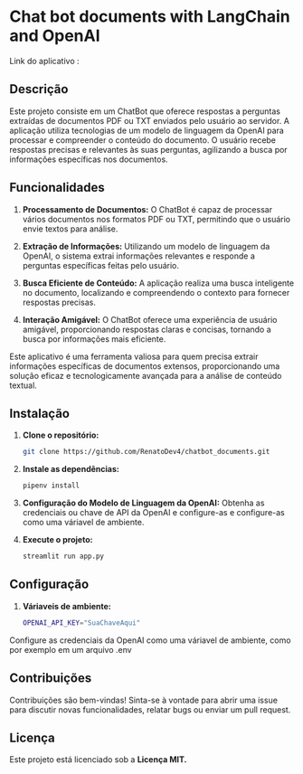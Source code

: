 # Chat bot documents with LangChain and OpenAI

Link do aplicativo :

## Descrição

Este projeto consiste em um ChatBot que oferece respostas a perguntas extraídas de documentos PDF ou TXT enviados pelo usuário ao servidor. A aplicação utiliza tecnologias de um modelo de linguagem da OpenAI para processar e compreender o conteúdo do documento. O usuário recebe respostas precisas e relevantes às suas perguntas, agilizando a busca por informações específicas nos documentos.

## Funcionalidades

1. **Processamento de Documentos:** O ChatBot é capaz de processar vários documentos nos formatos PDF ou TXT, permitindo que o usuário envie textos para análise.

2. **Extração de Informações:** Utilizando um modelo de linguagem da OpenAI, o sistema extrai informações relevantes e responde a perguntas específicas feitas pelo usuário.

3. **Busca Eficiente de Conteúdo:** A aplicação realiza uma busca inteligente no documento, localizando e compreendendo o contexto para fornecer respostas precisas.

4. **Interação Amigável:** O ChatBot oferece uma experiência de usuário amigável, proporcionando respostas claras e concisas, tornando a busca por informações mais eficiente.

Este aplicativo é uma ferramenta valiosa para quem precisa extrair informações específicas de documentos extensos, proporcionando uma solução eficaz e tecnologicamente avançada para a análise de conteúdo textual.

## Instalação

1. **Clone o repositório:**

   ```bash
   git clone https://github.com/RenatoDev4/chatbot_documents.git

2. **Instale as dependências:**

   ```bash
   pipenv install

3. **Configuração do Modelo de Linguagem da OpenAI:** Obtenha as credenciais ou chave de API da OpenAI e configure-as e configure-as como uma váriavel de ambiente.

4. **Execute o projeto:**

   ```bash
   streamlit run app.py

## Configuração

1. **Váriaveis de ambiente:**

   ```bash
   OPENAI_API_KEY="SuaChaveAqui"

Configure as credenciais da OpenAI como uma váriavel de ambiente, como por exemplo em um arquivo .env


## Contribuições

Contribuições são bem-vindas! Sinta-se à vontade para abrir uma issue para discutir novas funcionalidades, relatar bugs ou enviar um pull request.

## Licença

Este projeto está licenciado sob a **Licença MIT.**
